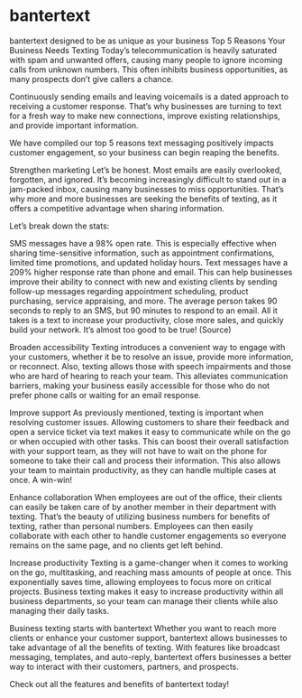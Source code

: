 # bantertext
bantertext designed to be as unique as your business
Top 5 Reasons Your Business Needs Texting
Today’s telecommunication is heavily saturated with spam and unwanted offers, causing many people to ignore incoming calls from unknown numbers. This often inhibits business opportunities, as many prospects don’t give callers a chance. 

Continuously sending emails and leaving voicemails is a dated approach to receiving a customer response. That’s why businesses are turning to text for a fresh way to make new connections, improve existing relationships, and provide important information. 

We have compiled our top 5 reasons text messaging positively impacts customer engagement, so your business can begin reaping the benefits.

Strengthen marketing
Let’s be honest. Most emails are easily overlooked, forgotten, and ignored. It’s becoming increasingly difficult to stand out in a jam-packed inbox, causing many businesses to miss opportunities. That’s why more and more businesses are seeking the benefits of texting, as it offers a competitive advantage when sharing information. 

Let’s break down the stats:

SMS messages have a 98% open rate. This is especially effective when sharing time-sensitive information, such as appointment confirmations, limited time promotions, and updated holiday hours. 
Text messages have a 209% higher response rate than phone and email. This can help businesses improve their ability to connect with new and existing clients by sending follow-up messages regarding appointment scheduling, product purchasing, service appraising, and more.
The average person takes 90 seconds to reply to an SMS, but 90 minutes to respond to an email. All it takes is a text to increase your productivity, close more sales, and quickly build your network. It’s almost too good to be true!
(Source)

Broaden accessibility 
Texting introduces a convenient way to engage with your customers, whether it be to resolve an issue, provide more information, or reconnect. Also, texting allows those with speech impairments and those who are hard of hearing to reach your team. This alleviates communication barriers, making your business easily accessible for those who do not prefer phone calls or waiting for an email response. 

Improve support
As previously mentioned, texting is important when resolving customer issues. Allowing customers to share their feedback and open a service ticket via text makes it easy to communicate while on the go or when occupied with other tasks. This can boost their overall satisfaction with your support team, as they will not have to wait on the phone for someone to take their call and process their information. This also allows your team to maintain productivity, as they can handle multiple cases at once. A win-win!

Enhance collaboration
When employees are out of the office, their clients can easily be taken care of by another member in their department with texting. That’s the beauty of utilizing business numbers for benefits of texting, rather than personal numbers. Employees can then easily collaborate with each other to handle customer engagements so everyone remains on the same page, and no clients get left behind. 

Increase productivity
Texting is a game-changer when it comes to working on the go, multitasking, and reaching mass amounts of people at once. This exponentially saves time, allowing employees to focus more on critical projects. Business texting makes it easy to increase productivity within all business departments, so your team can manage their clients while also managing their daily tasks.

Business texting starts with bantertext
Whether you want to reach more clients or enhance your customer support, bantertext allows businesses to take advantage of all the benefits of texting. With features like broadcast messaging, templates, and auto-reply, bantertext offers businesses a better way to interact with their customers, partners, and prospects. 

Check out all the features and benefits of bantertext today!
